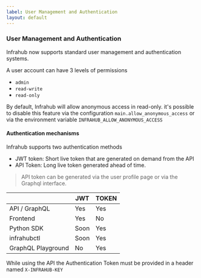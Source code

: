 ```yaml
---
label: User Management and Authentication
layout: default
---
```


### User Management and Authentication

Infrahub now supports standard user management and authentication systems.

A user account can have 3 levels of permissions
- `admin`
- `read-write`
- `read-only`

By default, Infrahub will allow anonymous access in read-only. it's possible to disable this feature via the configuration `main.allow_anonymous_access` or via the environment variable `INFRAHUB_ALLOW_ANONYMOUS_ACCESS`


#### Authentication mechanisms

Infrahub supports two authentication methods
- JWT token: Short live token that are generated on demand from the API
- API Token: Long live token generated ahead of time.

> API token can be generated via the user profile page or via the Graphql interface.

|                    | JWT  | TOKEN |
| ------------------ | ---- | ----- |
| API / GraphQL      | Yes  | Yes   |
| Frontend           | Yes  | No    |
| Python SDK         | Soon | Yes   |
| infrahubctl        | Soon | Yes   |
| GraphQL Playground | No   | Yes   |

While using the API the Authentication Token must be provided in a header named `X-INFRAHUB-KEY`

